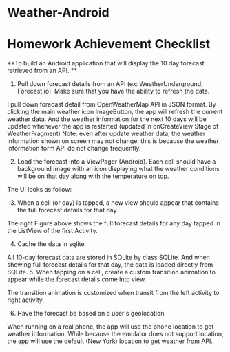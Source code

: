 # Weather-Android
# Homework Achievement Checklist

**To build an Android application that will display the 10 day forecast retrieved from an API. **
1.	Pull down forecast details from an API (ex: WeatherUnderground, Forecast.io). Make sure that you have the ability to refresh the data. 

I pull down forecast detail from OpenWeatherMap API in JSON format. By clicking the main weather icon ImageButton, the app will refresh the current weather data. And the weather information for the next 10 days will be updated whenever the app is restarted (updated in onCreateView Stage of WeatherFragment)
Note: even after update weather data, the weather information shown on screen may not change, this is because the weather information form API do not change frequently.

2.	Load the forecast into a ViewPager (Android). Each cell should have a background image with an icon displaying what the weather conditions will be on that day along with the temperature on top. 

The UI looks as follow:
    
3.	When a cell (or day) is tapped, a new view should appear that contains the full forecast details for that day. 

The right Figure above shows the full forecast details for any day tapped in the ListView of the first Activity.

4.	Cache the data in sqlite. 

All 10-day forecast data are stored in SQLite by class SQLite. And when showing full forecast details for that day, the data is loaded directly from SQLite.
5.	When tapping on a cell, create a custom transition animation to appear while the
forecast details come into view. 

The transition animation is customized when transit from the left activity to right activity.

6.	Have the forecast be based on a user's geolocation 

When running on a real phone, the app will use the phone location to get weather information. While because the emulator does not support location, the app will use the default (New York) location to get weather from API.
